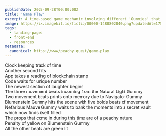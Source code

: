 ```yaml
---
publishDate: 2025-09-28T00:00:00Z
title: 'Game Play'
excerpt: A time-based game mechanic involving different 'Gummies' that generate movement 'beats' recorded on a blockchain, with special props and penalties.
image: https://ik.imagekit.io/fictiq/00000-1480802840.png?updatedAt=1759099459500
tags:
  - landing-pages
  - front-end
  - resources
metadata:
  canonical: https://www/peachy.quest/game-play
---
```


Clock keeping track of time <br>
Another second hits <br> 
App takes a reading of blockchain stamp  <br>
Code waits for unique number <br>
The newest section of laughter begins  <br>
The three movement beats incoming from the Natural Light Gummy <br>
Two movement beats prints onto memory due to Navigator Gummy  <br>
Blumenstein Gummy hits the scene with five bolds beats of movement  <br>
Nefarious Mauve Gummy waits to bank the moments into a secret vault which now finds itself filled <br>
The props that come in during this time are of a peachy nature <br>
Penalty of yellow on Blumenstein Gummy  <br>
All the other beats are green lit <br>

